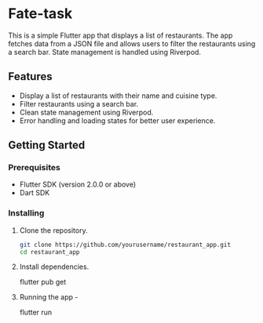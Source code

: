 # Fate-task

This is a simple Flutter app that displays a list of restaurants. The app fetches data from a JSON file and allows users to filter the restaurants using a search bar. State management is handled using Riverpod.

## Features

- Display a list of restaurants with their name and cuisine type.
- Filter restaurants using a search bar.
- Clean state management using Riverpod.
- Error handling and loading states for better user experience.

## Getting Started

### Prerequisites

- Flutter SDK (version 2.0.0 or above)
- Dart SDK

### Installing

1. Clone the repository.

   ```bash
   git clone https://github.com/yourusername/restaurant_app.git
   cd restaurant_app

2. Install dependencies.

    flutter pub get

3. Running the app -

    flutter run